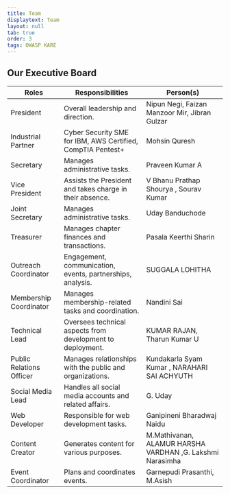 ```yaml
---
title: Team
displaytext: Team
layout: null
tab: true
order: 3
tags: OWASP KARE
---
```


## Our Executive Board


| **Roles**              | **Responsibilities**                                           | **Person(s)**                             |
| ---------------------- | ------------------------------------------------------------- | ----------------------------------------- |
| President             | Overall leadership and direction.                             | Nipun Negi, Faizan Manzoor Mir, Jibran Gulzar |
| Industrial Partner    | Cyber Security SME for IBM, AWS Certified, CompTIA Pentest+     | Mohsin Quresh                             |
| Secretary             | Manages administrative tasks.                                  | Praveen Kumar A                           |
| Vice President        | Assists the President and takes charge in their absence.      | V Bhanu Prathap Shourya , Sourav Kumar                  |
| Joint Secretary             | Manages administrative tasks.                                  | Uday Banduchode                            |
| Treasurer             | Manages chapter finances and transactions.                     | Pasala Keerthi Sharin                     |
| Outreach Coordinator  | Engagement, communication, events, partnerships, analysis.     | SUGGALA LOHITHA                           |
| Membership Coordinator | Manages membership-related tasks and coordination.             | Nandini Sai                             |
| Technical Lead         | Oversees technical aspects from development to deployment.    | KUMAR RAJAN, Tharun Kumar U               |
| Public Relations Officer | Manages relationships with the public and organizations.      | Kundakarla Syam Kumar , NARAHARI SAI ACHYUTH                     |
| Social Media Lead      | Handles all social media accounts and related affairs.         |  G. Uday                  |
| Web Developer          | Responsible for web development tasks.                        | Ganipineni Bharadwaj Naidu                |
| Content Creator        | Generates content for various purposes.                       | M.Mathivanan, ALAMUR HARSHA VARDHAN ,G. Lakshmi Narasimha      |
| Event Coordinator      | Plans and coordinates events.                                  | Garnepudi Prasanthi, M.Asish   |

